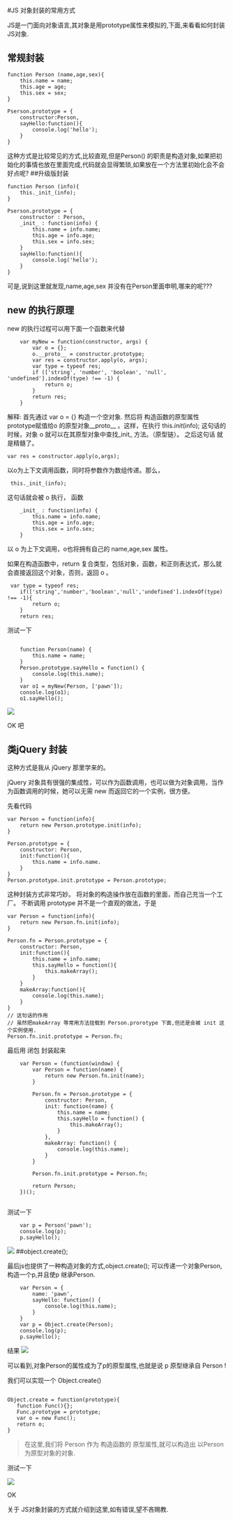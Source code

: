 
#JS 对象封装的常用方式

JS是一门面向对象语言,其对象是用prototype属性来模拟的,下面,来看看如何封装JS对象.

## 常规封装

```
function Person (name,age,sex){
    this.name = name;
    this.age = age;
    this.sex = sex;
}

Pserson.prototype = {
    constructor:Person,
    sayHello:function(){
        console.log('hello');
    }
}
```

这种方式是比较常见的方式,比较直观,但是Person() 的职责是构造对象,如果把初始化的事情也放在里面完成,代码就会显得繁琐,如果放在一个方法里初始化会不会好点呢?
##升级版封装
```
function Person (info){
    this._init_(info);
}

Pserson.prototype = {
    constructor : Person,
    _init_ : function(info) {
        this.name = info.name;
        this.age = info.age;
        this.sex = info.sex;
    }
    sayHello:function(){
        console.log('hello');
    }
}
```

可是,说到这里就发现,name,age,sex 并没有在Person里面申明,哪来的呢???

##  new  的执行原理

new 的执行过程可以用下面一个函数来代替
```
    var myNew = function(constructor, args) {
        var o = {};
        o.__proto__ = constructor.prototype;
        var res = constructor.apply(o, args);
        var type = typeof res;
        if (['string', 'number', 'boolean', 'null', 'undefined'].indexOf(type) !== -1) {
            return o;
        }
        return res;
    }
```

解释:
首先通过 var o = {} 构造一个空对象.
然后将 构造函数的原型属性prototype赋值给o 的原型对象__proto__ 。这样，在执行  this._init_(info); 这句话的时候，对象 o 就可以在其原型对象中查找_init_ 方法。（原型链）。
之后这句话 就是精髓了。
```
var res = constructor.apply(o,args);
```

以o为上下文调用函数，同时将参数作为数组传递。那么，
```
 this._init_(info);
```
这句话就会被 o 执行，
函数
```
    _init_ : function(info) {
        this.name = info.name;
        this.age = info.age;
        this.sex = info.sex;
    }
```
以 o 为上下文调用，o也将拥有自己的 name,age,sex 属性。

如果在构造函数中，return 复合类型，包括对象，函数，和正则表达式，那么就会直接返回这个对象，否则，返回 o 。
```
 var type = typeof res;
    if(['string','number','boolean','null','undefined'].indexOf(type) !== -1){
        return o;
    }
    return res;
```

测试一下
```

    function Person(name) {
        this.name = name;
    }
    Person.prototype.sayHello = function() {
        console.log(this.name);
    }
    var o1 = myNew(Person, ['pawn']);
    console.log(o1);
    o1.sayHello();
```
![](test/object/01.png)

OK 吧


## 类jQuery 封装
这种方式是我从 jQuery 那里学来的。

jQuery 对象具有很强的集成性，可以作为函数调用，也可以做为对象调用，当作为函数调用的时候，她可以无需 new 而返回它的一个实例，很方便。

先看代码

```
var Person = function(info){
    return new Person.prototype.init(info);
}

Person.prototype = {
    constructor: Person,
    init:function(){
        this.name = info.name.
    }
}
Person.prototype.init.prototype = Person.prototype;

```

这种封装方式非常巧妙。
将对象的构造操作放在函数的里面，而自己充当一个工厂。
不断调用 prototype 并不是一个直观的做法，于是
```
var Person = function(info){
    return new Person.fn.init(info);
}

Person.fn = Person.prototype = {
    constructor: Person,
    init:function(){
        this.name = info.name;
        this.sayHello = function(){
            this.makeArray();
        }
    }
    makeArray:function(){
        console.log(this.name);
    }
}
// 这句话的作用 
// 虽然把makeArray 等常用方法挂载到 Person.prorotype 下面,但还是会被 init 这个实例使用.
Person.fn.init.prototype = Person.fn;

```

最后用 闭包 封装起来
```
    var Person = (function(window) {
        var Person = function(name) {
            return new Person.fn.init(name);
        }

        Person.fn = Person.prototype = {
            constructor: Person,
            init: function(name) {
                this.name = name;
                this.sayHello = function() {
                    this.makeArray();
                }
            },
            makeArray: function() {
                console.log(this.name);
            }
        }

        Person.fn.init.prototype = Person.fn;

        return Person;
    })();


```

测试一下
```
    var p = Person('pawn');
    console.log(p);
    p.sayHello();

```

![](test/object/02.png)
##object.create();

最后js也提供了一种构造对象的方式,object.create(); 可以传递一个对象Person,构造一个p,并且使p 继承Person.

```
    var Person = {
        name: 'pawn',
        sayHello: function() {
            console.log(this.name);
        }
    }
    var p = Object.create(Person);
    console.log(p);
    p.sayHello();
```

结果
![](test/object/03.png)

可以看到,对象Person的属性成为了p的原型属性,也就是说 p 原型继承自 Person !

我们可以实现一个 Object.create()

```

Object.create = function(prototype){
   function Func(){};
   Func.prototype = prototype;
   var o = new Func();
   return o;
}
```
> 在这里,我们将 Person 作为 构造函数的 原型属性,就可以构造出 以Person 为原型对象的对象.

测试一下


![](test/object/04.png)

OK

关于 JS对象封装的方式就介绍到这里,如有错误,望不吝赐教.